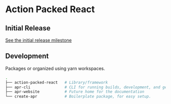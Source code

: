 # Action Packed React

## Initial Release
[See the initial release milestone](https://github.com/ericwooley/action-packed-react/milestone/1)

## Development

Packages or organized using yarn workspaces.
```bash
.
├── action-packed-react   # Library/framework
├── apr-cli               # CLI for running builds, development, and generation
├── apr-website           # Future home for the documentation
└── create-apr            # Boilerplate package, for easy setup.
```
